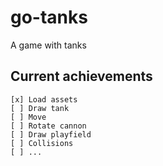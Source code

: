 # go-tanks
A game with tanks

## Current achievements

    [x] Load assets
    [ ] Draw tank
    [ ] Move
    [ ] Rotate cannon
    [ ] Draw playfield
    [ ] Collisions
    [ ] ...
